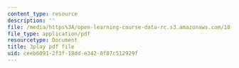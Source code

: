 ```yaml
---
content_type: resource
description: ''
file: /media/https%3A/open-learning-course-data-rc.s3.amazonaws.com/18-01sc-single-variable-calculus-fall-2010/ceeb60912f3f18dde3428f87c512929f_e4cURLXGjrM.pdf
file_type: application/pdf
resourcetype: Document
title: 3play pdf file
uid: ceeb6091-2f3f-18dd-e342-8f87c512929f
---
```


